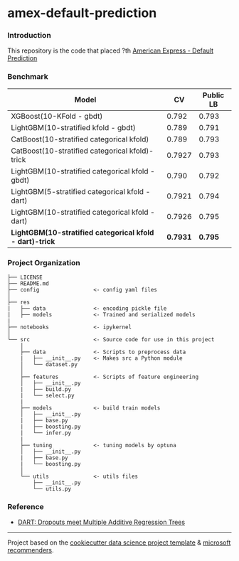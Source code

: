 # amex-default-prediction
### Introduction
This repository is the code that placed ?th [American Express - Default Prediction](https://www.kaggle.com/competitions/amex-default-prediction/overview)

### Benchmark
|Model|CV|Public LB|
|-----|--|------|
|XGBoost(10-KFold - gbdt)|0.792|0.793|
|LightGBM(10-stratified kfold - gbdt)|0.789|0.791|
|CatBoost(10-stratified categorical kfold)|0.789|0.793|
|CatBoost(10-stratified categorical kfold)-trick|0.7927|0.793|
|LightGBM(10-stratified categorical kfold - gbdt)|0.790|0.792|
|LightGBM(5-stratified categorical kfold - dart)|0.7921|0.794|
|LightGBM(10-stratified categorical kfold - dart)|0.7926|0.795|
|**LightGBM(10-stratified categorical kfold - dart)-trick**|**0.7931**|**0.795**|
### Project Organization
```
├── LICENSE
├── README.md
├── config                 <- config yaml files
│
├── res
|   ├── data               <- encoding pickle file
|   ├── models             <- Trained and serialized models
|
├── notebooks              <- ipykernel
│
└── src                    <- Source code for use in this project
    │
    ├── data               <- Scripts to preprocess data
    |   ├── __init__.py    <- Makes src a Python module
    │   └── dataset.py
    │
    ├── features           <- Scripts of feature engineering
    │   ├── __init__.py
    |   ├── build.py
    |   └── select.py
    |
    ├── models             <- build train models
    │   ├── __init__.py
    |   ├── base.py
    |   ├── boosting.py
    |   └── infer.py
    |
    ├── tuning             <- tuning models by optuna
    │   ├── __init__.py
    |   ├── base.py
    |   └── boosting.py
    │
    └── utils              <- utils files
        ├── __init__.py
        └── utils.py
```

### Reference
+ [DART: Dropouts meet Multiple Additive Regression Trees](https://arxiv.org/abs/1505.01866)
--------
Project based on the [cookiecutter data science project template](https://drivendata.github.io/cookiecutter-data-science/) & [microsoft recommenders](https://github.com/microsoft/recommenders/tree/main/recommenders).
